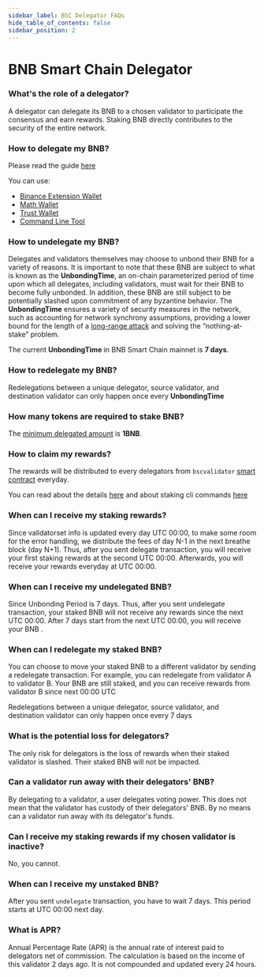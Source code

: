 ```yaml
---
sidebar_label: BSC Delegator FAQs
hide_table_of_contents: false
sidebar_position: 2
---
```


# BNB Smart Chain Delegator

### What's the role of a delegator?

A delegator can delegate its BNB to a chosen validator to participate the consensus and earn rewards. Staking BNB directly contributes to the security of the entire network.

### How to delegate my BNB?

Please read the guide [here](staking-with-ext-wallet.md)

You can use:

* [Binance Extension Wallet](bnb-chain-wallet.md)
* [Math Wallet](http://blog.mathwallet.xyz/?p=3890)
* [Trust Wallet](https://community.trustwallet.com/t/bnb-staking-with-trust-wallet/113243)
* [Command Line Tool](https://github.com/bnb-chain/node/releases/tag/v0.8.1)

### How to undelegate my BNB?

Delegates and validators themselves may choose to unbond their BNB for a variety of reasons. It is important to note that these BNB are subject to what is known as the **UnbondingTime**, an on-chain parameterized period of time upon which all delegates, including validators, must wait for their BNB to become fully unbonded. In addition, these BNB are still subject to be potentially slashed upon commitment of any byzantine behavior. The **UnbondingTime** ensures a variety of security measures in the network, such as accounting for network synchrony assumptions, providing a lower bound for the length of a [long-range attack](https://cosmos.network/docs/spec/ibc/references.html#3) and solving the “nothing-at-stake” problem.

The current  **UnbondingTime**  in BNB Smart Chain mainnet is **7 days**.

### How to redelegate my BNB?

Redelegations between a unique delegator, source validator, and destination validator can only happen once every **UnbondingTime**

### How many tokens are required to stake BNB?

The [minimum delegated amount](parameters.md) is **1BNB**.

### How to claim my rewards?

The rewards will be distributed to every delegators from `bscvalidator` [smart contract](https://bscscan.com/address/0x0000000000000000000000000000000000001000) everyday.

You can read about the details [here](stake/Staking.md) and about staking cli commands [here](stake/cli-commands.md)

### When can I receive my staking rewards?

Since validatorset info is updated every day UTC 00:00, to make some room for the error handling, we distribute the fees of day N-1 in the next breathe block (day N+1). Thus, after you sent delegate transaction, you will receive your first staking rewards at the second UTC 00:00. Afterwards, you will receive your rewards everyday at UTC 00:00.

### When can I receive my undelegated BNB?
Since Unbonding Period is 7 days. Thus, after you sent undelegate transaction, your staked BNB will not  receive any rewards since the next UTC 00:00. After 7 days start from the next UTC 00:00, you will receive your BNB .

### When can I redelegate my staked BNB?
You can choose to move your staked BNB to a different validator by sending a redelegate transaction. For example, you can redelegate from validator A to validator B.  Your BNB are still staked, and you can receive rewards from validator B since next 00:00 UTC

Redelegations between a unique delegator, source validator, and destination validator can only happen once every 7 days

### What is the potential loss for delegators?
The only risk for delegators is the loss of rewards when their staked validator is slashed. Their staked BNB will not be impacted.

### Can a validator run away with their delegators' BNB?
By delegating to a validator, a user delegates voting power.  This does not mean that the validator has custody of their delegators' BNB. By no means can a validator run away with its delegator's funds.

### Can I receive my staking rewards if my chosen validator is inactive?
No, you cannot.

### When can I receive my unstaked BNB? 
After you sent `undelegate` transaction, you have to wait 7 days. This period starts at UTC 00:00 next day.

### What is APR? 
Annual Percentage Rate (APR) is the annual rate of interest paid to delegators net of commission. The calculation is based on the income of this validator 2 days ago. It is not compounded and updated every 24 hours. 



